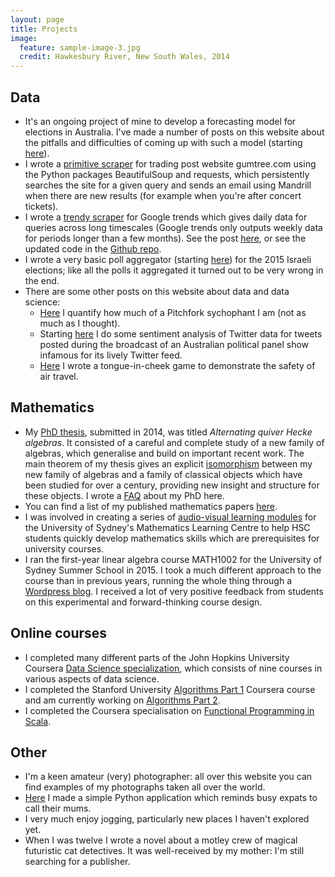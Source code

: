 ```yaml
---
layout: page
title: Projects
image:
  feature: sample-image-3.jpg
  credit: Hawkesbury River, New South Wales, 2014
---
```


## Data

- It's an ongoing project of mine to develop a forecasting model for elections in Australia. I've made a number of posts on this website about the pitfalls and difficulties of coming up with such a model (starting [here](http://www.clintonboys.com/aus-election-model-1/)).  
- I wrote a <a href="https://github.com/clintonboys/gumtree_scraper" target="_blank">primitive scraper</a> for trading post website gumtree.com using the Python packages BeautifulSoup and requests, which persistently searches the site for a given query and sends an email using Mandrill when there are new results (for example when you're after concert tickets). 
- I wrote a <a href="https://github.com/clintonboys/trendy-scraper" target="_blank">trendy scraper</a> for Google trends which gives daily data for queries across long timescales (Google trends only outputs weekly data for periods longer than a few months). See the post [here](http://www.clintonboys.com/google-trends-scraper-2/), or see the updated code in the <a href="https://github.com/clintonboys/trendy-scraper" target="_blank">Github repo</a>.  
- I wrote a very basic poll aggregator (starting [here](http://www.clintonboys.com/israel-poll-aggregator-1/)) for the 2015 Israeli elections; like all the polls it aggregated it turned out to be very wrong in the end.  
- There are some other posts on this website about data and data science:
  - [Here](http://www.clintonboys.com/itunes-and-pitchfork/) I quantify how much of a Pitchfork sychophant I am (not as much as I thought). 
  - Starting [here](http://www.clintonboys.com/qanda-tweets/) I do some sentiment analysis of Twitter data for tweets posted during the broadcast of an Australian political panel show infamous for its lively Twitter feed. 
  - [Here](https://github.com/clintonboys/lifetime_flight_simulator) I wrote a tongue-in-cheek game to demonstrate the safety of air travel. 

## Mathematics

- My [PhD thesis](http://ses.library.usyd.edu.au/bitstream/2123/12725/2/2015_Clinton_Boys_Thesis.pdf), submitted in 2014, was titled *Alternating quiver Hecke algebras*. It consisted of a careful and complete study of a new family of algebras, which generalise and build on important recent work. The main theorem of my thesis gives an explicit [isomorphism](https://en.wikipedia.org/wiki/Isomorphism) between my new family of algebras and a family of classical objects which have been studied for over a century, providing new insight and structure for these objects. I wrote a [FAQ](http://www.clintonboys.com/phd-faq/) about my PhD here. 
- You can find a list of my published mathematics papers [here](https://arxiv.org/find/math/1/au:+Boys_C/0/1/0/all/0/1). 
- I was involved in creating a series of <a href="http://sydney.edu.au/stuserv/maths_learning_centre/2unit.shtml" target="_blank">audio-visual learning modules</a> for the University of Sydney's Mathematics Learning Centre to help HSC students quickly develop mathematics skills which are prerequisites for university courses.
- I ran the first-year linear algebra course MATH1002 for the University of Sydney Summer School in 2015. I took a much different approach to the course than in previous years, running the whole thing through a [Wordpress blog](http://ss1002.wordpress.com). I received a lot of very positive feedback from students on this experimental and forward-thinking course design.

## Online courses

- I completed many different parts of the John Hopkins University Coursera <a href="https://www.coursera.org/specialization/jhudatascience/1" target = "_blank">Data Science specialization</a>, which consists of nine courses in various aspects of data science.
- I completed the Stanford University <a href="https://www.coursera.org/course/algo" target="_blank">Algorithms Part 1</a> Coursera course and am currently working on <a href="https://www.coursera.org/course/algo2" target = "_blank">Algorithms Part 2</a>.
- I completed the Coursera specialisation on <a href ="https://www.coursera.org/specializations/scala">Functional Programming in Scala</a>. 

## Other

- I'm a keen amateur (very) photographer: all over this website you can find examples of my photographs taken all over the world.
- [Here](https://github.com/clintonboys/call-your-mum) I made a simple Python application which reminds busy expats to call their mums.
- I very much enjoy jogging, particularly new places I haven't explored yet.
- When I was twelve I wrote a novel about a motley crew of magical futuristic cat detectives. It was well-received by my mother: I'm still searching for a publisher. 